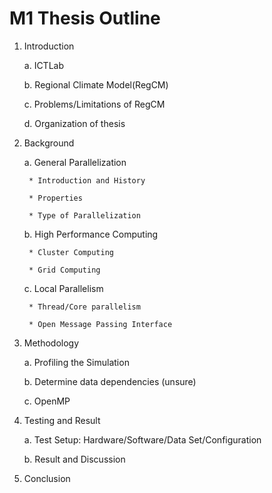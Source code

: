 # M1 Thesis Outline


1. Introduction

	a. ICTLab

	b. Regional Climate Model(RegCM)

	c. Problems/Limitations of RegCM

	d. Organization of thesis


2. Background
	
	a. General Parallelization

		* Introduction and History

		* Properties

		* Type of Parallelization

	b. High Performance Computing 

		* Cluster Computing

		* Grid Computing

	c. Local Parallelism

		* Thread/Core parallelism

		* Open Message Passing Interface

3. Methodology
	
	a. Profiling the Simulation

	b. Determine data dependencies (unsure)

	c. OpenMP


4. Testing and Result

	a. Test Setup: Hardware/Software/Data Set/Configuration
	
	b. Result and Discussion


5. Conclusion